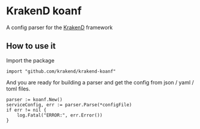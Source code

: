# KrakenD koanf

A config parser for the [KrakenD](http://krakend.io/) framework

## How to use it

Import the package

	import "github.com/krakend/krakend-koanf"

And you are ready for building a parser and get the config from json / yaml / toml files.

	parser := koanf.New()
	serviceConfig, err := parser.Parse(*configFile)
	if err != nil {
		log.Fatal("ERROR:", err.Error())
	}
